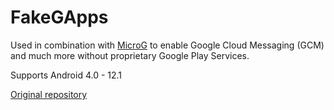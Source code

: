 # FakeGApps
Used in combination with [MicroG](https://microg.org/) to enable Google Cloud Messaging (GCM) and much more without proprietary Google Play Services.

Supports Android 4.0 - 12.1

[Original repository](https://github.com/whew-inc/FakeGApps)